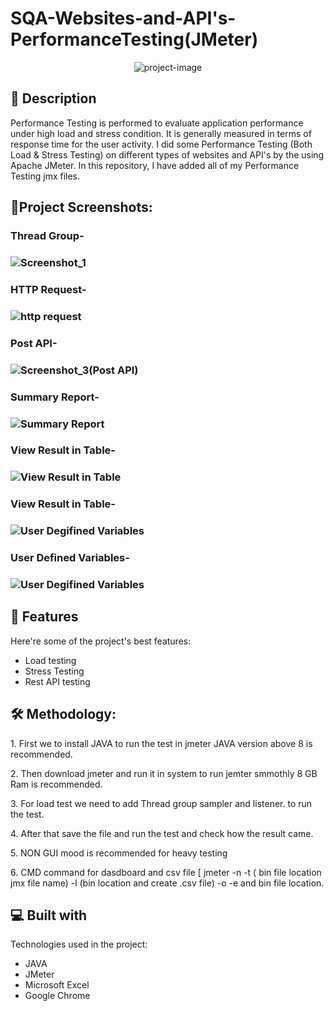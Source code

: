 # SQA-Websites-and-API's-PerformanceTesting(JMeter)

<p align="center"><img src="https://socialify.git.ci/shantokumarsaha123/SQA-Websites-and-APIs-PerformanceTesting-JMeter/image?language=1&amp;name=1&amp;owner=1&amp;stargazers=1&amp;theme=Light" alt="project-image"></p>

## 📝 Description 
<p id="description"> Performance Testing is performed to evaluate application performance under high load and stress condition. It is generally measured in terms of response time for the user activity. I did some Performance Testing (Both Load & Stress Testing) on different types of websites and API's by the using Apache JMeter. In this repository, I have added all of my Performance Testing jmx files.</p>

<h2>🧐Project Screenshots:</h2>

<h3> Thread Group- <h3>
  
![Screenshot_1](https://github.com/shantokumarsaha123/SQA-Websites-and-APIs-PerformanceTesting-JMeter/assets/122052172/05597d72-5e38-4563-aa28-1b82fabe4155)
  
<h3> HTTP Request- <h3>
  
![http request](https://github.com/shantokumarsaha123/SQA-Websites-and-APIs-PerformanceTesting-JMeter/assets/122052172/3d9f117b-8535-423a-8e2f-56bbabccead5)
    
<h3> Post API- <h3>  
  
![Screenshot_3(Post API)](https://github.com/shantokumarsaha123/SQA-Websites-and-APIs-PerformanceTesting-JMeter/assets/122052172/189bcc96-e713-4868-a942-dcc030a2fc16)
     
<h3> Summary Report- <h3>
  
![Summary Report](https://github.com/shantokumarsaha123/SQA-Websites-and-APIs-PerformanceTesting-JMeter/assets/122052172/a6228db7-96b2-4947-baf0-5d46d96b8bd2)
        
<h3> View Result in Table- <h3>
            
![View Result in Table](https://github.com/shantokumarsaha123/SQA-Websites-and-APIs-PerformanceTesting-JMeter/assets/122052172/0039e423-c70b-49c3-9492-9271fd1735f7)
            
<h3> View Result in Table- <h3>
  
![User Degifined Variables](https://github.com/shantokumarsaha123/SQA-Websites-and-APIs-PerformanceTesting-JMeter/assets/122052172/4b2da34d-ee22-4ad5-973e-bd5ffa5383ef)

<h3> User Defined Variables- <h3>
  
![User Degifined Variables](https://github.com/shantokumarsaha123/SQA-Websites-and-APIs-PerformanceTesting-JMeter/assets/122052172/6915d48e-4ce4-4fe5-9ce2-0b0aab2487ba)


## 🎯 Features

Here're some of the project's best features:

*   Load testing
*   Stress Testing
*   Rest API testing

<h2>🛠️ Methodology:</h2>

<p>1. First we to install JAVA to run the test in jmeter JAVA version above 8 is recommended.</p>

<p>2. Then download jmeter and run it in system to run jemter smmothly 8 GB Ram is recommended.</p>

<p>3. For load test we need to add Thread group sampler and listener. to run the test.</p>

<p>4. After that save the file and run the test and check how the result came.</p>

<p>5. NON GUI mood is recommended for heavy testing</p>

<p>6. CMD command for dasdboard and csv file [ jmeter -n -t ( bin file location jmx file name) -l (bin location and create .csv file) -o -e and bin file location.</p>

  
  
<h2>💻 Built with</h2>

Technologies used in the project:

*   JAVA
*   JMeter
*   Microsoft Excel
*   Google Chrome

